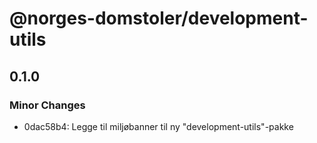 # @norges-domstoler/development-utils

## 0.1.0

### Minor Changes

- 0dac58b4: Legge til miljøbanner til ny "development-utils"-pakke
